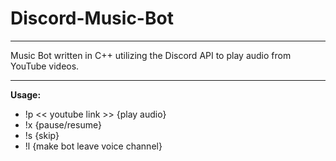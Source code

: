 # Discord-Music-Bot

------------------------------------------------------------------------------------------------------------------------------------------------------

Music Bot written in C++ utilizing the Discord API to play audio from YouTube videos.

------------------------------------------------------------------------------------------------------------------------------------------------------

**Usage:**
- !p << youtube link >>   {play audio}
- !x                      {pause/resume}
- !s                      {skip}
- !l                      {make bot leave voice channel}
